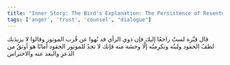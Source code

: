 ```yaml
---
title: "Inner Story: The Bird's Explanation: The Persistence of Resentment"
tags: ['anger', 'trust', 'counsel', "dialogue"]
---
```


 قال قبَّرة لستُ راجعًا إليك فإن ذوي الرأي قد نُهوا عن قُرب الموتور وقالوا لا يزيدَنك لطفُ الحقود ولينُه وتكرِمتُه إلَّا وحشة منه فإنك لا تجدُ للموتور الحقود أمانًا هو أوثقُ من الذعرِ والبعد عنه والاحتراس
